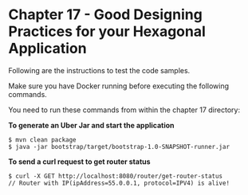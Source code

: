 # Chapter 17 - Good Designing Practices for your Hexagonal Application
Following are the instructions to test the code samples.

Make sure you have Docker running before executing the following commands.

You need to run these commands from within the chapter 17 directory:

**To generate an Uber Jar and start the application**
```
$ mvn clean package
$ java -jar bootstrap/target/bootstrap-1.0-SNAPSHOT-runner.jar
```
**To send a curl request to get router status**
```
$ curl -X GET http://localhost:8080/router/get-router-status
// Router with IP(ipAddress=55.0.0.1, protocol=IPV4) is alive!
```